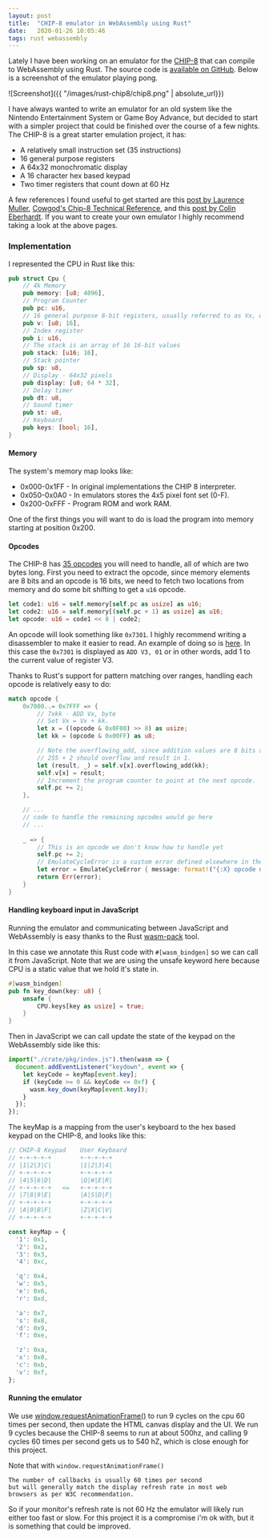 ```yaml
---
layout: post
title:  "CHIP-8 emulator in WebAssembly using Rust"
date:   2020-01-26 10:05:46
tags: rust webassembly
---
```


Lately I have been working on an emulator for the [CHIP-8](https://en.wikipedia.org/wiki/CHIP-8) that can compile to WebAssembly using Rust. The source code is [available on GitHub](https://github.com/wtfleming/chip-8-rust-wasm). Below is a screenshot of the emulator playing pong.

![Screenshot]({{ "/images/rust-chip8/chip8.png" | absolute_url}})



I have always wanted to write an emulator for an old system like the Nintendo Entertainment System or Game Boy Advance, but decided to start with a simpler project that could be finished over the course of a few nights. The CHIP-8 is a great starter emulation project, it has:
* A relatively small instruction set (35 instructions)
* 16 general purpose registers
* A 64x32 monochromatic display
* A 16 character hex based keypad
* Two timer registers that count down at 60 Hz



A few references I found useful to get started are this [post by Laurence Muller](http://www.multigesture.net/articles/how-to-write-an-emulator-chip-8-interpreter/), [Cowgod's Chip-8 Technical Reference](http://devernay.free.fr/hacks/chip8/C8TECH10.HTM), and this [post by Colin Eberhardt](https://blog.scottlogic.com/2017/12/13/chip8-emulator-webassembly-rust.html). If you want to create your own emulator I highly recommend taking a look at the above pages.

### Implementation

I represented the CPU in Rust like this:

```rust
pub struct Cpu {
    // 4k Memory
    pub memory: [u8; 4096],
    // Program Counter
    pub pc: u16,
    // 16 general purpose 8-bit registers, usually referred to as Vx, where x is a hexadecimal digit (0 through F)
    pub v: [u8; 16],
    // Index register
    pub i: u16,
    // The stack is an array of 16 16-bit values
    pub stack: [u16; 16],
    // Stack pointer
    pub sp: u8,
    // Display - 64x32 pixels
    pub display: [u8; 64 * 32],
    // Delay timer
    pub dt: u8,
    // Sound timer
    pub st: u8,
    // Keyboard
    pub keys: [bool; 16],
}
```

#### Memory

The system's memory map looks like:
* 0x000-0x1FF - In original implementations the CHIP 8 interpreter.
* 0x050-0x0A0 - In emulators stores the 4x5 pixel font set (0-F).
* 0x200-0xFFF - Program ROM and work RAM.

One of the first things you will want to do is load the program into memory starting at position 0x200.


#### Opcodes

The CHIP-8 has [35 opcodes](http://en.wikipedia.org/wiki/CHIP-8#Opcode_table) you will need to handle, all of which are two bytes long. First you need to extract the opcode, since memory elements are 8 bits and an opcode is 16 bits, we need to fetch two locations from memory and do some bit shifting to get a `u16` opcode.


```rust
let code1: u16 = self.memory[self.pc as usize] as u16;
let code2: u16 = self.memory[(self.pc + 1) as usize] as u16;
let opcode: u16 = code1 << 8 | code2;

```

An opcode will look something like `0x7301`. I highly recommend writing a disassembler to make it easier to read. An example of doing so is [here](https://github.com/wtfleming/chip-8-rust-wasm/blob/master/chip_8_lib/src/disassembler.rs). In this case the `0x7301` is displayed as `ADD V3, 01` or in other words, add 1 to the current value of register V3.

Thanks to Rust's support for pattern matching over ranges, handling each opcode is relatively easy to do:


```rust
match opcode {
    0x7000..= 0x7FFF => {
        // 7xkk - ADD Vx, byte
        // Set Vx = Vx + kk.
        let x = ((opcode & 0x0F00) >> 8) as usize;
        let kk = (opcode & 0x00FF) as u8;

        // Note the overflowing_add, since addition values are 8 bits adding
        // 255 + 2 should overflow and result in 1.
        let (result, _) = self.v[x].overflowing_add(kk);
        self.v[x] = result;
        // Increment the program counter to point at the next opcode.
        self.pc += 2;
    },

    // ...
    // code to handle the remaining opcodes would go here
    // ...
    
    _ => {
        // This is an opcode we don't know how to handle yet
        self.pc += 2;
        // EmulateCycleError is a custom error defined elsewhere in the code
        let error = EmulateCycleError { message: format!("{:X} opcode not handled", opcode) };
        return Err(error);
    }
}

```

#### Handling keyboard input in JavaScript
Running the emulator and communicating between JavaScript and WebAssembly is easy thanks to the Rust [wasm-pack](https://rustwasm.github.io/docs/wasm-pack/) tool.

In this case we annotate this Rust code with `#[wasm_bindgen]` so we can call it from JavaScript. Note that we are using the unsafe keyword here because CPU is a static value that we hold it's state in.

```rust
#[wasm_bindgen]
pub fn key_down(key: u8) {
    unsafe {
        CPU.keys[key as usize] = true;
    }
}
```

Then in JavaScript we can call update the state of the keypad on the WebAssembly side like this:

```js
import("./crate/pkg/index.js").then(wasm => {
  document.addEventListener("keydown", event => {
    let keyCode = keyMap[event.key];
    if (keyCode >= 0 && keyCode <= 0xf) {
      wasm.key_down(keyMap[event.key]);
    }
  });
});

```

The keyMap is a mapping from the user's keyboard to the hex based keypad on the CHIP-8, and looks like this:

```js
// CHIP-8 Keypad    User Keyboard
// +-+-+-+-+        +-+-+-+-+
// |1|2|3|C|        |1|2|3|4|
// +-+-+-+-+        +-+-+-+-+
// |4|5|6|D|        |Q|W|E|R|
// +-+-+-+-+   <=   +-+-+-+-+
// |7|8|9|E|        |A|S|D|F|
// +-+-+-+-+        +-+-+-+-+
// |A|0|B|F|        |Z|X|C|V|
// +-+-+-+-+        +-+-+-+-+

const keyMap = {
  '1': 0x1,
  '2': 0x2,
  '3': 0x3,
  '4': 0xc,

  'q': 0x4,
  'w': 0x5,
  'e': 0x6,
  'r': 0xd,

  'a': 0x7,
  's': 0x8,
  'd': 0x9,
  'f': 0xe,

  'z': 0xa,
  'x': 0x0,
  'c': 0xb,
  'v': 0xf,
};

```

#### Running the emulator

We use [window.requestAnimationFrame()](https://developer.mozilla.org/en-US/docs/Web/API/window/requestAnimationFrame) to run 9 cycles on the cpu 60 times per second, then update the HTML canvas display and the UI. We run 9 cycles because the CHIP-8 seems to run at about 500hz, and calling 9 cycles 60 times per second gets us to 540 hZ, which is close enough for this project.

Note that with `window.requestAnimationFrame()`

```
The number of callbacks is usually 60 times per second
but will generally match the display refresh rate in most web
browsers as per W3C recommendation.
```

So if your monitor's refresh rate is not 60 Hz the emulator will likely run either too fast or slow. For this project it is a compromise i'm ok with, but it is something that could be improved.






